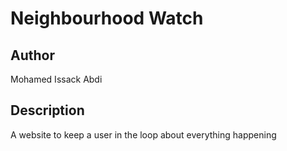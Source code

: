 # Neighbourhood Watch

## Author
Mohamed Issack Abdi

## Description
A website to keep a user in the loop about everything happening